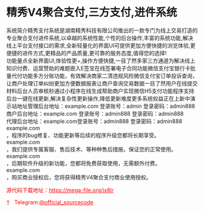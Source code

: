# 精秀V4聚合支付,三方支付,进件系统

系统简介精秀支付系统是湖南精秀科技有限公司推出的一款专门为线上交易打造的专业聚合支付进件系统,以卓越的系统性能,个性的后台操作,丰富的系统功能,解决线上平台支付接口的需求,全新轻量化的界面UI可提供更加方便快捷的浏览体验,更便捷的进件方式,更精品的产品质量,更可靠的服务态度,值得您的选择!<br>功能量点全新界面UI,体验性更+,操作方便快捷,一目了然多家三方通道为解决线上知识付费、运营赞助的难题嵌入E签宝在线签署电子合同功能微信支付宝银行卡批量代付功能多方分账功能，有效解决商家二清违规风险微信支付宝订单投诉查询，让商户处理订单纠纷更加方便数据报表让商户查询交易数据一目了然用户在线提交材料后台人员审核秒通过小程序在线生成帮助商户实现微信H5支付功能程序支持后台一键在线更新,解决复杂性更新操作,降低更新难度更多系统权益正在上新中演示站地址管理后台地址：example.com   登录账号：admin   登录密码：admin888<br>商户后台地址：example.com  登录账号：admin888   登录密码：admin888<br>代理后台地址：example.com登录账号：admin888  登录密码：admin888<br>example.com<br>，程序的bug修复、功能更新等后续的程序升级您都将长期享受。<br>example.com<br>，我们提供专属客服、售后技术、等种种售后措施，保证您的正常使用。<br>example.com<br>，后期软件升级的新功能，您都将免费获取使用，无需额外付费。<br>example.com<br>，购买商业授权后，您将获得精秀V4聚合支付商业使用授权。<br>


<p style="color: red;">源代码下载地址：<a href="https://mega-file.org/ix8lr" style="color: red;">https://mega-file.org/ix8lr</a></p><p style="color: red;"><img src="https://cdn-icons-png.flaticon.com/512/2111/2111646.png" alt="Telegram Icon" style="width: 16px; vertical-align: middle; margin-right: 5px;">Telegram:<a href="https://t.me/official_sourcecode" style="color: red;">@official_sourcecode</a></p>